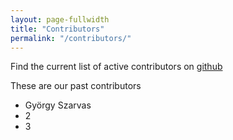 ```yaml
---
layout: page-fullwidth
title: "Contributors"
permalink: "/contributors/"
---
```


Find the current list of active contributors on [github][1]

These are our past contributors

- György Szarvas
- 2
- 3


[1]: https://github.com/dkpro/dkpro-core/graphs/contributors
